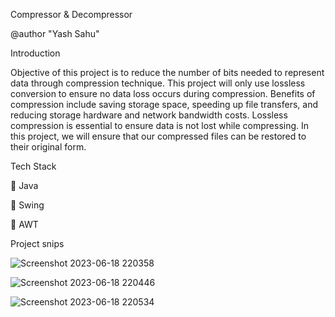 Compressor & Decompressor

@author "Yash Sahu"

Introduction

Objective of this project is to reduce the number of bits needed to represent data through compression technique. This project will only use lossless conversion to ensure no data loss occurs during compression. Benefits of compression include saving storage space, speeding up file transfers, and reducing storage hardware and network bandwidth costs. Lossless compression is essential to ensure data is not lost while compressing. In this project, we will ensure that our compressed files can be restored to their original form.

Tech Stack

🔴 Java

🔴 Swing

🔴 AWT

Project snips

![Screenshot 2023-06-18 220358](https://github.com/YashSahaa/Compressor-and-Decompressor/assets/136882182/fcd1fa3e-cc96-4be9-ad85-c85159414a37)

![Screenshot 2023-06-18 220446](https://github.com/YashSahaa/Compressor-and-Decompressor/assets/136882182/f60197f2-63d4-4e74-bdac-9f209585ca89)

![Screenshot 2023-06-18 220534](https://github.com/YashSahaa/Compressor-and-Decompressor/assets/136882182/09c2fa49-db9c-4004-893e-f33e6870315c)

